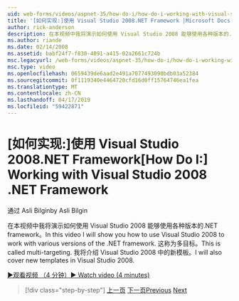 ```yaml
---
uid: web-forms/videos/aspnet-35/how-do-i/how-do-i-working-with-visual-studio-2008-net-framework
title: '[如何实现:]使用 Visual Studio 2008.NET Framework |Microsoft Docs'
author: rick-anderson
description: 在本视频中我将演示如何使用 Visual Studio 2008 能够使用各种版本的.NET framework。 这称为多目标。 我还将...
ms.author: riande
ms.date: 02/14/2008
ms.assetid: babf24f7-f830-4091-a415-02a2661c724b
msc.legacyurl: /web-forms/videos/aspnet-35/how-do-i/how-do-i-working-with-visual-studio-2008-net-framework
msc.type: video
ms.openlocfilehash: 0659439de6aad2e491a7077493090bdb03a52384
ms.sourcegitcommit: 0f1119340e4464720cfd16d0ff15764746ea1fea
ms.translationtype: MT
ms.contentlocale: zh-CN
ms.lasthandoff: 04/17/2019
ms.locfileid: "59422871"
---
```

# <a name="how-do-i-working-with-visual-studio-2008-net-framework"></a><span data-ttu-id="b20ae-105">[如何实现:]使用 Visual Studio 2008.NET Framework</span><span class="sxs-lookup"><span data-stu-id="b20ae-105">[How Do I:] Working with Visual Studio 2008 .NET Framework</span></span>

<span data-ttu-id="b20ae-106">通过 Asli Bilgin</span><span class="sxs-lookup"><span data-stu-id="b20ae-106">by Asli Bilgin</span></span>

<span data-ttu-id="b20ae-107">在本视频中我将演示如何使用 Visual Studio 2008 能够使用各种版本的.NET framework。</span><span class="sxs-lookup"><span data-stu-id="b20ae-107">In this video I will show you how to use Visual Studio 2008 to work with various versions of the .NET framework.</span></span> <span data-ttu-id="b20ae-108">这称为多目标。</span><span class="sxs-lookup"><span data-stu-id="b20ae-108">This is called multi-targeting.</span></span> <span data-ttu-id="b20ae-109">我将介绍 Visual Studio 2008 中的新模板。</span><span class="sxs-lookup"><span data-stu-id="b20ae-109">I will also cover new templates in Visual Studio 2008.</span></span>

[<span data-ttu-id="b20ae-110">&#9654;观看视频 （4 分钟）</span><span class="sxs-lookup"><span data-stu-id="b20ae-110">&#9654; Watch video (4 minutes)</span></span>](https://channel9.msdn.com/Blogs/ASP-NET-Site-Videos/how-do-i-working-with-visual-studio-2008-net-framework)

> [!div class="step-by-step"]
> <span data-ttu-id="b20ae-111">[上一页](how-do-i-cascading-style-sheets-in-visual-studio-2008.md)
> [下一页](how-do-i-adding-elements-to-a-css-file-and-create-new-css-on-the-fly.md)</span><span class="sxs-lookup"><span data-stu-id="b20ae-111">[Previous](how-do-i-cascading-style-sheets-in-visual-studio-2008.md)
[Next](how-do-i-adding-elements-to-a-css-file-and-create-new-css-on-the-fly.md)</span></span>

